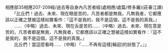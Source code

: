 相應部35相應207-209經/過去等自身內凡苦者經(處相應/處篇/修多羅)(莊春江譯)   
　　「比丘們！過去、未來、現在眼是苦的，凡苦者都是無我，凡無我者，它都應該以正確之慧被這樣如實看作：『這不是我的，我不是這個，這不是我的真我。』   
　　……（中略）過去、未來、現在舌是苦的……（中略）過去、未來、現在意是苦的，凡苦者都是無我，凡無我者，它都應該以正確之慧被這樣如實看作：『這不是我的，我不是這個，這不是我的真我。』   
　　比丘們！當這麼看時……（中略）『……不再有這樣[輪迴]的狀態了。』」    
